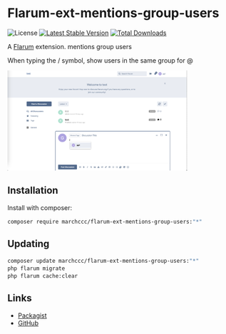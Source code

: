 # Flarum-ext-mentions-group-users

![License](https://img.shields.io/badge/License-MIT-green.svg) 
[![Latest Stable Version](https://img.shields.io/packagist/v/marchccc/flarum-ext-mentions-group-users.svg)](https://packagist.org/packages/marchccc/flarum-ext-mentions-group-users) [![Total Downloads](https://img.shields.io/packagist/dt/marchccc/flarum-ext-mentions-group-users.svg)](https://packagist.org/packages/marchccc/flarum-ext-mentions-group-users)

A [Flarum](http://flarum.org) extension. mentions group users

When typing the / symbol, show users in the same group for @

<img src="./example.png" width="80%" />

## Installation

Install with composer:

```sh
composer require marchccc/flarum-ext-mentions-group-users:"*"
```

## Updating

```sh
composer update marchccc/flarum-ext-mentions-group-users:"*"
php flarum migrate
php flarum cache:clear
```

## Links

- [Packagist](https://packagist.org/packages/marchccc/flarum-ext-mentions-group-users)
- [GitHub](https://github.com/marchccc/flarum-ext-mentions-group-users)
